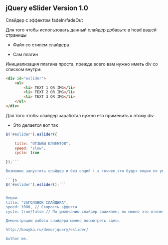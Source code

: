 ## jQuery eSlider Version 1.0

Слайдер с эффектом fadeIn/fadeOut

Для того чтобы использовать данный слайдер добавьте в head вашей страницы
- Файл со стилем слайдера
<link href="css/jquery.eslider-1.0.css" type="text/css" rel="stylesheet" />

- Сам плагин
<script type="text/javascript" src="js/jquery.eslider-1.0.js"></script>

Инициализация плагина проста, прежде всего вам нужно иметь div со списком внутри:

```html
<div id="eslider">
	<ul>
		<li> TEXT 1 OR IMG</li>
		<li> TEXT 2 OR IMG</li>
		<li> TEXT 3 OR IMG</li>
	</ul>
</div>
```

Для того чтобы слайдер заработал нужно его применить к этому div

- Это делается вот так
```js
$('#eslider').eslider({ 
		
	title: "ОТЗЫВЫ КЛИЕНТОВ",
	speed: "slow",
	cycle: true
		
});```

Возможно запустить слайдер и без опций ( а точнее это будут опции по умолчанию )

```js
$('#eslider').eslider();```


Опции.
title: "ЗАГОЛОВОК СЛАЙДЕРА",
speed: 1000, // Скорость эффекта
cycle: true/false // По умолчанию слайдер зациклен, но можно это отключить.

Демонстрацию работы слайдера можно посмотреть здесь

http://bawyka.ru/demo/jquery/eslider/

Author me.
